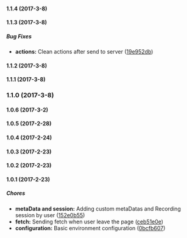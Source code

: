 #### 1.1.4 (2017-3-8)

#### 1.1.3 (2017-3-8)

##### Bug Fixes

* **actions:** Clean actions after send to server ([19e952db](https://github.com/jojo5716/guest-visitor/commit/19e952dbf4916e55d9dd76645c9aaab69870a492))

#### 1.1.2 (2017-3-8)

#### 1.1.1 (2017-3-8)

### 1.1.0 (2017-3-8)

#### 1.0.6 (2017-3-2)

#### 1.0.5 (2017-2-28)

#### 1.0.4 (2017-2-24)

#### 1.0.3 (2017-2-23)

#### 1.0.2 (2017-2-23)

#### 1.0.1 (2017-2-23)

##### Chores

* **metaData and session:** Adding custom metaDatas and Recording session by user ([152e0b55](https://github.com/jojo5716/guest-visitor/commit/152e0b55786c01ced391e9716901ccba4cd1a060))
* **fetch:** Sending fetch when user leave the page ([ceb51e0e](https://github.com/jojo5716/guest-visitor/commit/ceb51e0e03d78b81b33b44b2f2f01563d621f0df))
* **configuration:** Basic environment configuration ([0bcfb607](https://github.com/jojo5716/guest-visitor/commit/0bcfb607401bbfd6cba7cbffd967b733e2ebefb7))

